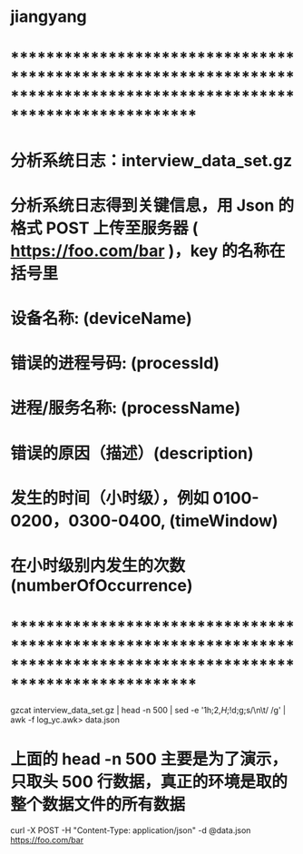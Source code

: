 # jiangyang

# *********************************************************************************************************************
# 分析系统日志：interview_data_set.gz
# 分析系统日志得到关键信息，用 Json 的格式 POST 上传至服务器 ( https://foo.com/bar )，key 的名称在括号里

# 设备名称: (deviceName)
# 错误的进程号码: (processId)
# 进程/服务名称: (processName)
# 错误的原因（描述）(description)
# 发生的时间（小时级），例如 0100-0200，0300-0400, (timeWindow)
# 在小时级别内发生的次数 (numberOfOccurrence)
# *********************************************************************************************************************
gzcat interview_data_set.gz | head -n 500 | sed -e '1h;2,$H;$!d;g;s/\n\t/ /g' | awk -f log_yc.awk> data.json
# 上面的 head -n 500 主要是为了演示，只取头 500 行数据，真正的环境是取的整个数据文件的所有数据
curl -X POST -H "Content-Type: application/json" -d @data.json https://foo.com/bar
